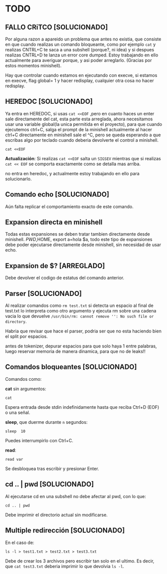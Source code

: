# TODO

## FALLO CRiTCO **[SOLUCIONADO]**

Por alguna razon a apareido un problema que antes no existia, que consiste en que cuando realizas un comando bloqueante, como por ejemplo `cat` y realizas CNTRL+C te saca a una subshell (porque?, ni idea) y si despues realizas CNTRL+D te lanza un error core dumped. Estoy trabajando en ello actualmente para averiguar porque, y asi poder arreglarlo. (Gracias por estos momentos minishell).

Hay que controlar cuando estamos en ejecutando con execve, si estamos en execve, flag global= 1 y hacer redisplay, cualquier otra cosa no hacer redisplay.

## HEREDOC **[SOLUCIONADO]**

Ya entra en HEREDOC, si usas `cat <<EOF` ,pero en cuanto haces un enter sale directamente del cat, esta parte esta arreglada, ahora necesitamos usar una variable global(la unica permitida en el proyecto), para que cuando ejecutemos ctrl+C, salga el prompt de la minishell actualmente al hacer ctrl+C directamente en minishell sale el ^C, pero se queda esperando a que escribas algo por teclado cuando deberia devolverte el control a minishell.

`cat <<EOF`

**Actualización**: Si realizas `cat <<EOF` salta un `SIGSEV` mientras que si realizas `cat << EOF` se comporta exactamente como se detalla mas arriba.

no entra en heredoc, y actualmente estoy trabajando en ello para solucionarlo.

## Comando echo **[SOLUCIONADO]**

Aún falta replicar el comportamiento exacto de este comando.

## Expansion directa en minishell

Todas estas expansiones se deben tratar tambien directamente desde minishell.
$PWD,$HOME, export a=hola $a, todo este tipo de expansiones debe poder ejecutarse
directamente desde minishell, sin necesidad de usar echo.

## Expansion de $? **[ARREGLADO]**

Debe devolver el codigo de estatus del comando anterior.

## Parser **[SOLUCIONADO]**

Al realizar comandos como `rm test.txt` si detecta un espacio al final de test.txt lo interpreta como otro argumento y ejecuta rm sobre una cadena vacia lo que devuelve `/usr/bin/rm: cannot remove '': No such file or directory`.

Habria que revisar que hace el parser, podria ser que no esta haciendo bien el split por espacios.

antes de tokenizer, depurar espacios para que solo haya 1 entre palabras, luego reservar memoria de manera dinamica, para que no de leaks!!

## Comandos bloqueantes **[SOLUCIONADO]**

Comandos como:

**cat** sin argumentos:

`cat`

Espera entrada desde stdin indefinidamente hasta que reciba Ctrl+D (EOF) o una señal.

**sleep**, que duerme durante `n` segundos:

`sleep  10`

Puedes interrumpirlo con Ctrl+C.

**read**:

`read var`

Se desbloquea tras escribir y presionar Enter.

## cd .. | pwd **[SOLUCIONADO]**

Al ejecutarse cd en una subshell no debe afectar al pwd, con lo que:

`cd .. | pwd`

Debe imprimir el directorio actual sin modificarse.

## Multiple redirección **[SOLUCIONADO]**

En el caso de:

`ls -l > test1.txt > test2.txt > test3.txt`

Debe de crear los 3 archivos pero escribir tan solo en el ultimo.
Es decir, que `cat test3.txt` deberia imprimir lo que devolvia `ls -l`.